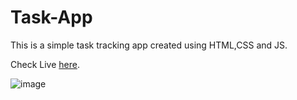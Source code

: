 # Task-App

This is a simple task tracking app created using HTML,CSS and JS.

Check Live [here](https://msathyaanand.github.io/Task-App/).

![image](https://github.com/msathyaanand/Task-App/assets/58635762/f6491544-0614-4817-b0fc-b2e70759d7b2)


